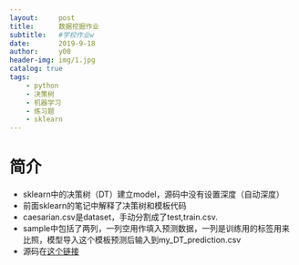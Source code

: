 ```yaml
---
layout:     post
title:      数据挖掘作业
subtitle:   #学校作业w
date:       2019-9-18
author:     y00
header-img: img/1.jpg
catalog: true
tags:
    - python
    - 决策树
    - 机器学习
    - 练习题
    - sklearn
---
```


# 简介

* sklearn中的决策树（DT）建立model，源码中没有设置深度（自动深度）
* 前面sklearn的笔记中解释了决策树和模板代码
* caesarian.csv是dataset，手动分割成了test,train.csv.
* sample中包括了两列，一列空用作填入预测数据，一列是训练用的标签用来比照，模型导入这个模板预测后输入到my_DT_prediction.csv
* 源码在[这个链接](https://github.com/snowflowersnowflake/modelForDT_master/tree/master/modelForDT)
